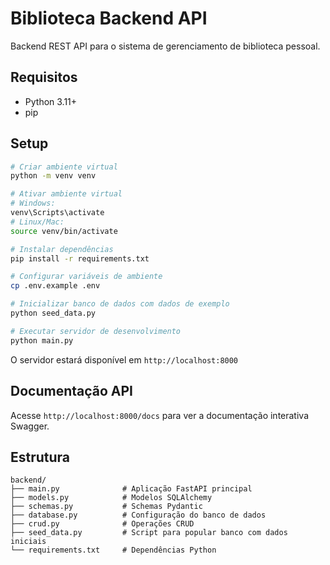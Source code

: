 # Biblioteca Backend API

Backend REST API para o sistema de gerenciamento de biblioteca pessoal.

## Requisitos

- Python 3.11+
- pip

## Setup

```bash
# Criar ambiente virtual
python -m venv venv

# Ativar ambiente virtual
# Windows:
venv\Scripts\activate
# Linux/Mac:
source venv/bin/activate

# Instalar dependências
pip install -r requirements.txt

# Configurar variáveis de ambiente
cp .env.example .env

# Inicializar banco de dados com dados de exemplo
python seed_data.py

# Executar servidor de desenvolvimento
python main.py
```

O servidor estará disponível em `http://localhost:8000`

## Documentação API

Acesse `http://localhost:8000/docs` para ver a documentação interativa Swagger.

## Estrutura

```
backend/
├── main.py              # Aplicação FastAPI principal
├── models.py            # Modelos SQLAlchemy
├── schemas.py           # Schemas Pydantic
├── database.py          # Configuração do banco de dados
├── crud.py              # Operações CRUD
├── seed_data.py         # Script para popular banco com dados iniciais
└── requirements.txt     # Dependências Python
```
